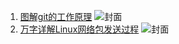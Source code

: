 1. [图解git的工作原理](https://mp.weixin.qq.com/s/hLjMxQQsRI2N9nzhQ5LfRQ)
![封面](http://mmbiz.qpic.cn/mmbiz_jpg/ciaqDnJprwv4vMUwXXOdDePx0tUBMvV5QYgvIC3hM0WQZHXIBAOibJ0ibXYRatiakIT77pic4I1xepnY7o6omvTzENQ/0?wx_fmt=jpeg)
2. [万字详解Linux网络包发送过程](https://mp.weixin.qq.com/s/wThfD9th9e_-YGHJJ3HXNQ)
![封面](http://mmbiz.qpic.cn/mmbiz_jpg/BBjAFF4hcwqUG6AE07rYfdAq7rDK2kZNtJ3Mdj8NM0dtpmm2KZqjPicsoygxsRoUyrosnS9hFqAo7cO69GaLJ4w/0?wx_fmt=jpeg)
